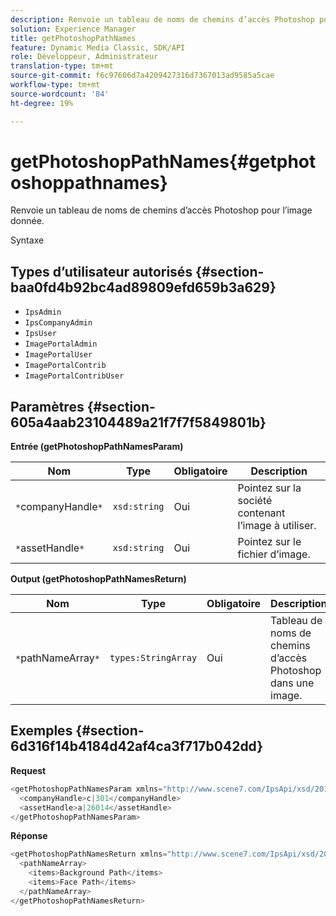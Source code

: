 ```yaml
---
description: Renvoie un tableau de noms de chemins d’accès Photoshop pour l’image donnée.
solution: Experience Manager
title: getPhotoshopPathNames
feature: Dynamic Media Classic, SDK/API
role: Développeur, Administrateur
translation-type: tm+mt
source-git-commit: f6c97606d7a4209427316d7367013ad9585a5cae
workflow-type: tm+mt
source-wordcount: '84'
ht-degree: 19%

---
```



# getPhotoshopPathNames{#getphotoshoppathnames}

Renvoie un tableau de noms de chemins d’accès Photoshop pour l’image donnée.

Syntaxe

## Types d’utilisateur autorisés {#section-baa0fd4b92bc4ad89809efd659b3a629}

* `IpsAdmin`
* `IpsCompanyAdmin`
* `IpsUser`
* `ImagePortalAdmin`
* `ImagePortalUser`
* `ImagePortalContrib`
* `ImagePortalContribUser`

## Paramètres {#section-605a4aab23104489a21f7f7f5849801b}

**Entrée (getPhotoshopPathNamesParam)**

| Nom | Type | Obligatoire | Description |
|---|---|---|---|
| `*`companyHandle`*` | `xsd:string` | Oui | Pointez sur la société contenant l’image à utiliser. |
| `*`assetHandle`*` | `xsd:string` | Oui | Pointez sur le fichier d’image. |

**Output (getPhotoshopPathNamesReturn)**

| Nom | Type | Obligatoire | Description |
|---|---|---|---|
| `*`pathNameArray`*` | `types:StringArray` | Oui | Tableau de noms de chemins d’accès Photoshop dans une image. |

## Exemples {#section-6d316f14b4184d42af4ca3f717b042dd}

**Request**

```java
<getPhotoshopPathNamesParam xmlns="http://www.scene7.com/IpsApi/xsd/2012-07-31">
  <companyHandle>c|301</companyHandle>
  <assetHandle>a|26014</assetHandle>
</getPhotoshopPathNamesParam>
```

**Réponse**

```java
<getPhotoshopPathNamesReturn xmlns="http://www.scene7.com/IpsApi/xsd/2012-07-31">
  <pathNameArray>
    <items>Background Path</items>
    <items>Face Path</items>
  </pathNameArray>
</getPhotoshopPathNamesReturn>
```

